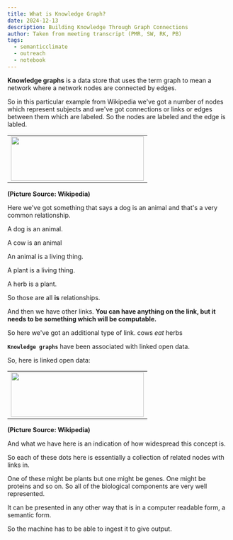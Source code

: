 ```yaml
---
title: What is Knowledge Graph?
date: 2024-12-13
description: Building Knowledge Through Graph Connections
author: Taken from meeting transcript (PMR, SW, RK, PB)
tags:
  - semanticclimate
  - outreach
  - notebook
---
```


**Knowledge graphs** is a data store that uses the term graph to mean a network where a network nodes are connected by edges.

So in this particular example from Wikipedia we've got a number of nodes which represent subjects and we've got connections or links or edges between them 
which are labeled. So the nodes are labeled and the edge is labled. 

<table>
  <tr>
    <td>
      <img src='{{ "/static/img/kgraph_1.png" | url }}' width="300" height="100">
    </td>
  </tr>
</table>

**(Picture Source: Wikipedia)**

Here we've got something that says a dog is an animal and that's a very common relationship. 

A dog is an animal. 

A cow is an animal 

An animal is a living thing. 

A plant is a living thing. 

A herb is a plant. 

So those are all **is** relationships. 

And then we have other links. **You can have anything on the link, but it needs to be something which will be computable.** 

So here we've got an additional type of link. cows *eat* herbs


**`Knowledge graphs`** have been associated with linked open data. 

So, here is linked open data:

<table>
  <tr>
    <td>
      <img src='{{ "/static/img/kgraph_2.png" | url }}' width="300" height="100">
    </td>
  </tr>
</table>

**(Picture Source: Wikipedia)**

And what we have here is an indication of how widespread this concept is. 

So each of these dots here is essentially a collection of related nodes with links in.

One of these might be plants but one might be genes. One might be proteins and so on. So all of the biological components are very well represented.

It can be presented in any other way that is in a computer readable form, a semantic form.

So the machine has to be able to ingest it to give output.
